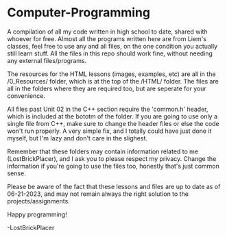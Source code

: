 # Computer-Programming
A compilation of all my code written in high school to date, shared with whoever for free.
Almost all the programs written here are from Liem's classes, feel free to use any and all files, on the one condition you actually still learn stuff.
All the files in this repo should work fine, without needing any external files/programs.


The resources for the HTML lessons (images, examples, etc) are all in the /0_Resources/ folder, which is at the top of the /HTML/ folder.
The files are all in the folders where they are required too, but are seperate for your convenience.


All files past Unit 02 in the C++ section require the 'common.h' header, which is included at the bototm of the folder.
If you are going to use only a single file from C++, make sure to change the header files or else the code won't run properly.
A very simple fix, and I totally could have just done it myself, but I'm lazy and don't care in the slighest.


Remember that these folders may contain information related to me (LostBrickPlacer), and I ask you to please respect my privacy.
Change the information if you're going to use the files too, honestly that's just common sense.

Please be aware of the fact that these lessons and files are up to date as of 06-21-2023, and may not remain always the right solution to the projects/assignments.

Happy programming!

-LostBrickPlacer
